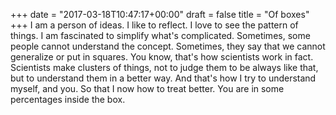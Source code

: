 +++
date = "2017-03-18T10:47:17+00:00"
draft = false
title = "Of boxes"
+++
I am a person of ideas. I like to reflect. I love to see the pattern of things. I am fascinated to simplify what's complicated. 
Sometimes, some people cannot understand the concept. Sometimes, they say that we cannot generalize or put in squares. 
You know, that's how scientists work in fact. Scientists make clusters of things, not to judge them to be always like that, but to understand them in a better way. 
And that's how I try to understand myself, and you. So that I now how to treat better.
You are in some percentages inside the box.
